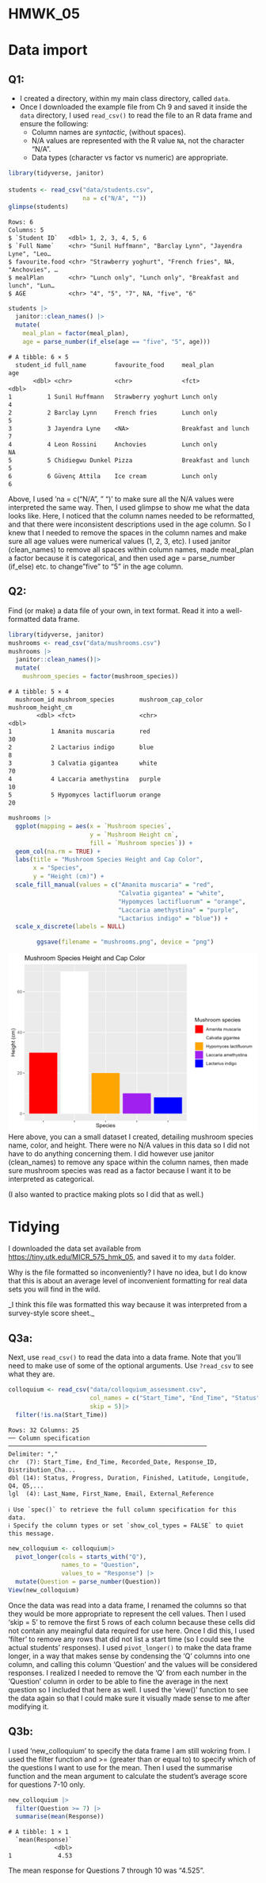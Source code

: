 # HMWK_05

# Data import

## Q1:

- I created a directory, within my main class directory, called `data`.
- Once I downloaded the example file from Ch 9 and saved it inside the
  `data` directory, I used `read_csv()` to read the file to an R data
  frame and ensure the following:
  - Column names are *syntactic*, (without spaces).
  - N/A values are represented with the R value `NA`, not the character
    “N/A”.
  - Data types (character vs factor vs numeric) are appropriate.

``` r
library(tidyverse, janitor)

students <- read_csv("data/students.csv", 
                     na = c("N/A", ""))
glimpse(students)
```

    Rows: 6
    Columns: 5
    $ `Student ID`   <dbl> 1, 2, 3, 4, 5, 6
    $ `Full Name`    <chr> "Sunil Huffmann", "Barclay Lynn", "Jayendra Lyne", "Leo…
    $ favourite.food <chr> "Strawberry yoghurt", "French fries", NA, "Anchovies", …
    $ mealPlan       <chr> "Lunch only", "Lunch only", "Breakfast and lunch", "Lun…
    $ AGE            <chr> "4", "5", "7", NA, "five", "6"

``` r
students |>
  janitor::clean_names() |>
  mutate(
    meal_plan = factor(meal_plan),
    age = parse_number(if_else(age == "five", "5", age)))
```

    # A tibble: 6 × 5
      student_id full_name        favourite_food     meal_plan             age
           <dbl> <chr>            <chr>              <fct>               <dbl>
    1          1 Sunil Huffmann   Strawberry yoghurt Lunch only              4
    2          2 Barclay Lynn     French fries       Lunch only              5
    3          3 Jayendra Lyne    <NA>               Breakfast and lunch     7
    4          4 Leon Rossini     Anchovies          Lunch only             NA
    5          5 Chidiegwu Dunkel Pizza              Breakfast and lunch     5
    6          6 Güvenç Attila    Ice cream          Lunch only              6

Above, I used ’na = c(“N/A”, ” “)’ to make sure all the N/A values were
interpreted the same way. Then, I used glimpse to show me what the data
looks like. Here, I noticed that the column names needed to be
reformatted, and that there were inconsistent descriptions used in the
age column. So I knew that I needed to remove the spaces in the column
names and make sure all age values were numerical values (1, 2, 3, etc).
I used janitor (clean_names) to remove all spaces within column names,
made meal_plan a factor because it is categorical, and then used age =
parse_number (if_else) etc. to change”five” to “5” in the age column.

## Q2:

Find (or make) a data file of your own, in text format. Read it into a
well-formatted data frame.

``` r
library(tidyverse, janitor)
mushrooms <- read_csv("data/mushrooms.csv")
mushrooms |>
  janitor::clean_names()|>
  mutate(
    mushroom_species = factor(mushroom_species))
```

    # A tibble: 5 × 4
      mushroom_id mushroom_species       mushroom_cap_color mushroom_height_cm
            <dbl> <fct>                  <chr>                           <dbl>
    1           1 Amanita muscaria       red                                30
    2           2 Lactarius indigo       blue                                8
    3           3 Calvatia gigantea      white                              70
    4           4 Laccaria amethystina   purple                             10
    5           5 Hypomyces lactifluorum orange                             20

``` r
mushrooms |>
  ggplot(mapping = aes(x = `Mushroom species`,
                       y = `Mushroom Height cm`, 
                       fill = `Mushroom species`)) + 
  geom_col(na.rm = TRUE) + 
  labs(title = "Mushroom Species Height and Cap Color",
       x = "Species",
       y = "Height (cm)") +
  scale_fill_manual(values = c("Amanita muscaria" = "red",
                               "Calvatia gigantea" = "white", 
                               "Hypomyces lactifluorum" = "orange",
                               "Laccaria amethystina" = "purple",
                               "Lactarius indigo" = "blue")) + 
  scale_x_discrete(labels = NULL)
```



``` r
        ggsave(filename = "mushrooms.png", device = "png")
```
![](mushrooms.png) 
Here above, you can a small dataset I created, detailing mushroom
species name, color, and height. There were no N/A values in this data
so I did not have to do anything concerning them. I did however use
janitor (clean_names) to remove any space within the column names, then
made sure mushroom species was read as a factor because I want it to be
interpreted as categorical.

(I also wanted to practice making plots so I did that as well.)

# Tidying

I downloaded the data set available from
<https://tiny.utk.edu/MICR_575_hmk_05>, and saved it to my `data`
folder.

Why is the file formatted so inconveniently? I have no idea, but I do
know that this is about an average level of inconvenient formatting for
real data sets you will find in the wild.

\_I think this file was formatted this way because it was interpreted
from a survey-style score sheet.\_

## Q3a:

Next, use `read_csv()` to read the data into a data frame. Note that
you’ll need to make use of some of the optional arguments. Use
`?read_csv` to see what they are.

``` r
colloquium <- read_csv("data/colloquium_assessment.csv",
                       col_names = c("Start_Time", "End_Time", "Status", "Progress", "Duration", "Finished", "Recorded_Date", "Response_ID", "Last_Name", "First_Name", "Email", "External_Reference", "Latitude", "Longitude", "Distribution_Channel", "User_Language", "Q4", "Q5", "Q6", "Q7", "Q8", "Q9", "Q10", "Q11", "Judge_Comments"),
                       skip = 5)|>
  filter(!is.na(Start_Time))
```

    Rows: 32 Columns: 25
    ── Column specification ────────────────────────────────────────────────────────
    Delimiter: ","
    chr  (7): Start_Time, End_Time, Recorded_Date, Response_ID, Distribution_Cha...
    dbl (14): Status, Progress, Duration, Finished, Latitude, Longitude, Q4, Q5,...
    lgl  (4): Last_Name, First_Name, Email, External_Reference

    ℹ Use `spec()` to retrieve the full column specification for this data.
    ℹ Specify the column types or set `show_col_types = FALSE` to quiet this message.

``` r
new_colloquium <- colloquium|>
  pivot_longer(cols = starts_with("Q"), 
               names_to = "Question", 
               values_to = "Response") |>
  mutate(Question = parse_number(Question))
View(new_colloquium)
```

Once the data was read into a data frame, I renamed the columns so that
they would be more appropriate to represent the cell values. Then I used
‘skip = 5’ to remove the first 5 rows of each column because these cells
did not contain any meaingful data required for use here. Once I did
this, I used ‘filter’ to remove any rows that did not list a start time
(so I could see the actual students’ responses). I used `pivot_longer()`
to make the data frame longer, in a way that makes sense by condensing
the ‘Q’ columns into one column, and calling this column ‘Question’ and
the values will be considered responses. I realized I needed to remove
the ‘Q’ from each number in the ‘Question’ column in order to be able to
fine the average in the next question so I included that here as well. I
used the ‘view()’ function to see the data again so that I could make
sure it visually made sense to me after modifying it.

## Q3b:

I used ‘new_colloquium’ to specify the data frame I am still wokring
from. I used the filter function and \>= (greater than or equal to) to
specify which of the questions I want to use for the mean. Then I used
the summarise function and the mean argument to calculate the student’s
average score for questions 7-10 only.

``` r
new_colloquium |>
  filter(Question >= 7) |>
  summarise(mean(Response))
```

    # A tibble: 1 × 1
      `mean(Response)`
                 <dbl>
    1             4.53

The mean response for Questions 7 through 10 was “4.525”.
